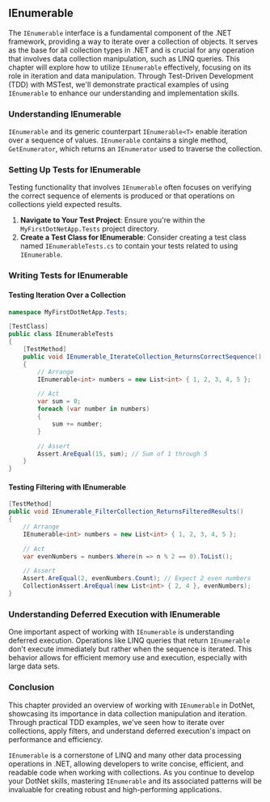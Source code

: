## IEnumerable

The `IEnumerable` interface is a fundamental component of the .NET framework, providing a way to iterate over a collection of objects. It serves as the base for all collection types in .NET and is crucial for any operation that involves data collection manipulation, such as LINQ queries. This chapter will explore how to utilize `IEnumerable` effectively, focusing on its role in iteration and data manipulation. Through Test-Driven Development (TDD) with MSTest, we'll demonstrate practical examples of using `IEnumerable` to enhance our understanding and implementation skills.

### Understanding IEnumerable

`IEnumerable` and its generic counterpart `IEnumerable<T>` enable iteration over a sequence of values. `IEnumerable` contains a single method, `GetEnumerator`, which returns an `IEnumerator` used to traverse the collection.

### Setting Up Tests for IEnumerable

Testing functionality that involves `IEnumerable` often focuses on verifying the correct sequence of elements is produced or that operations on collections yield expected results.

1. **Navigate to Your Test Project**: Ensure you're within the `MyFirstDotNetApp.Tests` project directory.
2. **Create a Test Class for IEnumerable**: Consider creating a test class named `IEnumerableTests.cs` to contain your tests related to using `IEnumerable`.

### Writing Tests for IEnumerable

#### Testing Iteration Over a Collection

```csharp
namespace MyFirstDotNetApp.Tests;

[TestClass]
public class IEnumerableTests
{
    [TestMethod]
    public void IEnumerable_IterateCollection_ReturnsCorrectSequence()
    {
        // Arrange
        IEnumerable<int> numbers = new List<int> { 1, 2, 3, 4, 5 };

        // Act
        var sum = 0;
        foreach (var number in numbers)
        {
            sum += number;
        }

        // Assert
        Assert.AreEqual(15, sum); // Sum of 1 through 5
    }
}
```

#### Testing Filtering with IEnumerable

```csharp
[TestMethod]
public void IEnumerable_FilterCollection_ReturnsFilteredResults()
{
    // Arrange
    IEnumerable<int> numbers = new List<int> { 1, 2, 3, 4, 5 };

    // Act
    var evenNumbers = numbers.Where(n => n % 2 == 0).ToList();

    // Assert
    Assert.AreEqual(2, evenNumbers.Count); // Expect 2 even numbers
    CollectionAssert.AreEqual(new List<int> { 2, 4 }, evenNumbers);
}
```

### Understanding Deferred Execution with IEnumerable

One important aspect of working with `IEnumerable` is understanding deferred execution. Operations like LINQ queries that return `IEnumerable` don't execute immediately but rather when the sequence is iterated. This behavior allows for efficient memory use and execution, especially with large data sets.

### Conclusion

This chapter provided an overview of working with `IEnumerable` in DotNet, showcasing its importance in data collection manipulation and iteration. Through practical TDD examples, we've seen how to iterate over collections, apply filters, and understand deferred execution's impact on performance and efficiency.

`IEnumerable` is a cornerstone of LINQ and many other data processing operations in .NET, allowing developers to write concise, efficient, and readable code when working with collections. As you continue to develop your DotNet skills, mastering `IEnumerable` and its associated patterns will be invaluable for creating robust and high-performing applications.
